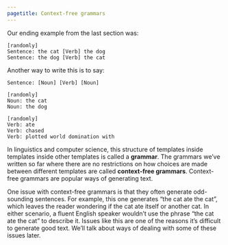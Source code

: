 ```yaml
---
pagetitle: Context-free grammars
---
```

Our ending example from the last section was:
```step
[randomly]
Sentence: the cat [Verb] the dog
Sentence: the dog [Verb] the cat
```
Another way to write this is to say:
```step
Sentence: [Noun] [Verb] [Noun]

[randomly]
Noun: the cat
Noun: the dog

[randomly]
Verb: ate 
Verb: chased 
Verb: plotted world domination with
```
In linguistics and computer science, this structure of templates inside templates inside other templates is called a **grammar**.  The grammars we’ve written so far where there are no restrictions on how choices are made between different templates are called **context-free grammars**.  Context-free grammars are popular ways of generating text.  

One issue with context-free grammars is that they often generate odd-sounding sentences.  For example, this one generates “the cat ate the cat”, which leaves the reader wondering if the cat ate itself or another cat.  In either scenario, a fluent English speaker wouldn’t use the phrase “the cat ate the cat” to describe it.  Issues like this are one of the reasons it’s difficult to generate good text.  We’ll talk about ways of dealing with some of these issues later.
